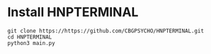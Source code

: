 # Install HNPTERMINAL

```pip install -r req.txt
git clone https://https://github.com/CBGPSYCHO/HNPTERMINAL.git
cd HNPTERMINAL
python3 main.py
